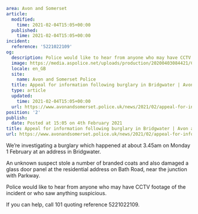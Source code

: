 ```yaml
area: Avon and Somerset
article:
  modified:
    time: 2021-02-04T15:05+00:00
  published:
    time: 2021-02-04T15:05+00:00
incident:
  reference: '5221022109'
og:
  description: Police would like to hear from anyone who may have CCTV footage of the incident or who saw anything suspicious.
  image: https://media.aspolice.net/uploads/production/20200403084421/Can-you-help-car-night.png
  locale: en_GB
  site:
    name: Avon and Somerset Police
  title: Appeal for information following burglary in Bridgwater | Avon and Somerset Police
  type: article
  updated:
    time: 2021-02-04T15:05+00:00
  url: https://www.avonandsomerset.police.uk/news/2021/02/appeal-for-information-following-burglary-in-bridgwater/
position: '2'
publish:
  date: Posted at 15:05 on 4th February 2021
title: Appeal for information following burglary in Bridgwater | Avon and Somerset Police
url: https://www.avonandsomerset.police.uk/news/2021/02/appeal-for-information-following-burglary-in-bridgwater/
```

We’re investigating a burglary which happened at about 3.45am on Monday 1 February at an address in Bridgwater.

An unknown suspect stole a number of branded coats and also damaged a glass door panel at the residential address on Bath Road, near the junction with Parkway.

Police would like to hear from anyone who may have CCTV footage of the incident or who saw anything suspicious.

If you can help, call 101 quoting reference 5221022109.

